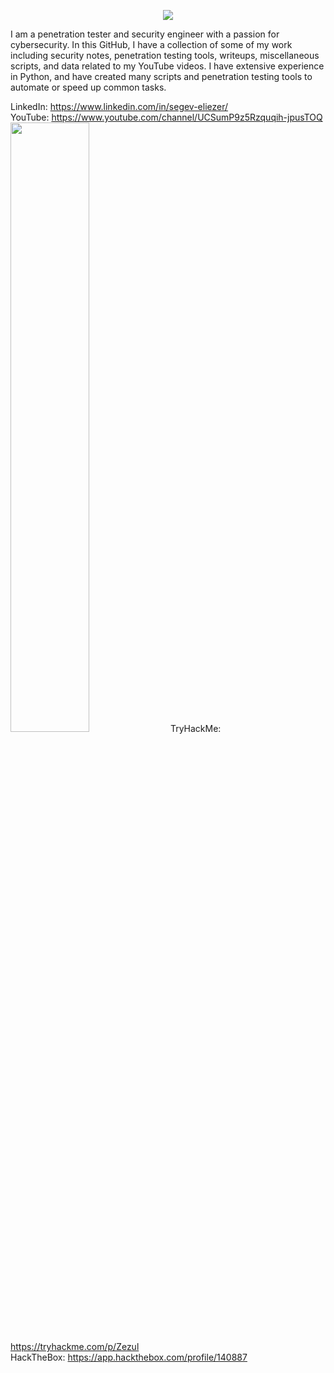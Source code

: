 
<p align=center><img src="https://0xd4y.com/images/0xd4y-logo-gray-medium-centered.png"></p>

I am a penetration tester and security engineer with a passion for cybersecurity. In this GitHub, I have a collection of some of my work including security notes, penetration testing tools, writeups, miscellaneous scripts, and data related to my YouTube videos. I have extensive experience in Python, and have created many scripts and penetration testing tools to automate or speed up common tasks. 

LinkedIn: https://www.linkedin.com/in/segev-eliezer/<br>
YouTube: https://www.youtube.com/channel/UCSumP9z5Rzquqih-jpusTOQ<br> 
<img src="https://simpleicons.org/icons/tryhackme.svg" style="max-width: 256px; display: inline" height="50%"> TryHackMe: https://tryhackme.com/p/Zezul<br>
HackTheBox: https://app.hackthebox.com/profile/140887
